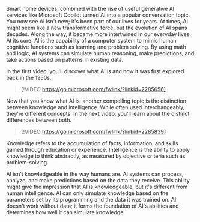 Smart home devices, combined with the rise of useful generative AI services like Microsoft Copilot turned AI into a popular conversation topic. You now see AI isn't new; it's been part of our lives for years. At times, AI might seem like a new transformative force, but the evolution of AI spans decades. Along the way, it became more intertwined in our everyday lives. At its core, AI is the capability of a computer system to mimic human cognitive functions such as learning and problem solving. By using math and logic, AI systems can simulate human reasoning, make predictions, and take actions based on patterns in existing data.

In the first video, you'll discover what AI is and how it was first explored back in the 1950s.

> [!VIDEO https://go.microsoft.com/fwlink/?linkid=2285656]

Now that you know what AI is, another compelling topic is the distinction between knowledge and intelligence. While often used interchangeably, they're different concepts. In the next video, you'll learn about the distinct differences between both.

> [!VIDEO https://go.microsoft.com/fwlink/?linkid=2285839]

Knowledge refers to the accumulation of facts, information, and skills gained through education or experience. Intelligence is the ability to apply knowledge to think abstractly, as measured by objective criteria such as problem-solving.

AI isn't knowledgeable in the way humans are. AI systems can process, analyze, and make predictions based on the data they receive. This ability might give the impression that AI is knowledgeable, but it's different from human intelligence. AI can only simulate knowledge based on the parameters set by its programming and the data it was trained on. AI doesn't work without data; it forms the foundation of AI's abilities and determines how well it can simulate knowledge.
